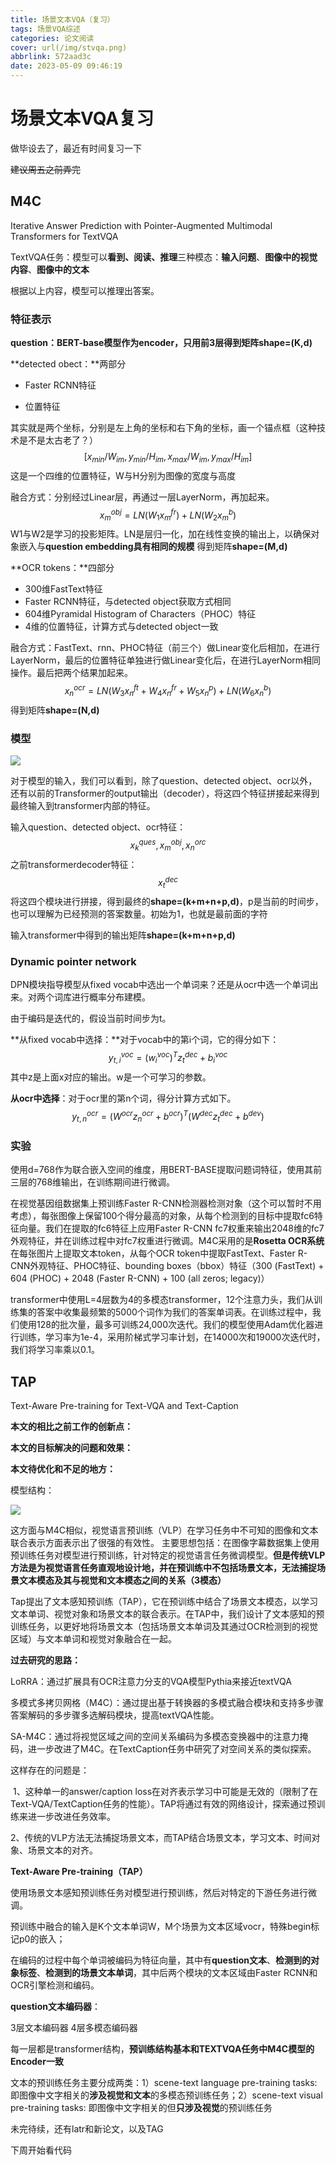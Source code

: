 ```yaml
---
title: 场景文本VQA（复习）
tags: 场景VQA综述
categories: 论文阅读
cover: url(/img/stvqa.png)
abbrlink: 572aad3c
date: 2023-05-09 09:46:19
---
```


# 场景文本VQA复习

做毕设去了，最近有时间复习一下

~~建议周五之前弄完~~

## M4C

Iterative Answer Prediction with Pointer-Augmented Multimodal Transformers for TextVQA

TextVQA任务：模型可以**看到、阅读、推理**三种模态：**输入问题**、**图像中的视觉内容**、**图像中的文本**

根据以上内容，模型可以推理出答案。

### 特征表示

**question：**BERT-base模型作为encoder，只用前3层得到矩阵**shape=(K,d)**



**detected obect：**两部分

- Faster RCNN特征

- 位置特征

其实就是两个坐标，分别是左上角的坐标和右下角的坐标，画一个锚点框（这种技术是不是太古老了？）
$$
[x_{min}/W_{im},y_{min}/H_{im},x_{max}/W_{im},y_{max}/H_{im}]
$$
这是一个四维的位置特征，W与H分别为图像的宽度与高度

融合方式：分别经过Linear层，再通过一层LayerNorm，再加起来。
$$
x_{m}^{obj}=LN(W_1x_{m}^{fr})+LN(W_2x_{m}^b)
$$
W1与W2是学习的投影矩阵。LN是层归一化，加在线性变换的输出上，以确保对象嵌入与**question embedding具有相同的规模**    得到矩阵**shape=(M,d)**



**OCR tokens：**四部分

- 300维FastText特征
- Faster RCNN特征，与detected object获取方式相同
- 604维Pyramidal Histogram of Characters（PHOC）特征
- 4维的位置特征，计算方式与detected object一致

融合方式：FastText、rnn、PHOC特征（前三个）做Linear变化后相加，在进行LayerNorm，最后的位置特征单独进行做Linear变化后，在进行LayerNorm相同操作。最后把两个结果加起来。
$$
x_{n}^{ocr}=LN(W_3x_{n}^{ft}+W_4x_{n}^{fr}+W_5x_{n}^{p})+LN(W_6x_{n}^{b})
$$
得到矩阵**shape=(N,d)**

### 模型

![](场景文本VQA（复习）/M4C1.png)

对于模型的输入，我们可以看到，除了question、detected object、ocr以外，还有以前的Transformer的output输出（decoder），将这四个特征拼接起来得到最终输入到transformer内部的特征。

输入question、detected object、ocr特征：
$$
x_{k}^{ques},x_{m}^{obj},x_{n}^{orc}
$$
之前transformerdecoder特征：
$$
x_{t}^{dec}
$$
将这四个模块进行拼接，得到最终的**shape=(k+m+n+p,d)**，p是当前的时间步，也可以理解为已经预测的答案数量。初始为1，也就是最前面的<begin>字符

输入transformer中得到的输出矩阵**shape=(k+m+n+p,d)**



### Dynamic pointer network

DPN模块指导模型从fixed vocab中选出一个单词来？还是从ocr中选一个单词出来。对两个词库进行概率分布建模。

由于编码是迭代的，假设当前时间步为t。

**从fixed vocab中选择：**对于vocab中的第i个词，它的得分如下：
$$
y_{t,i}^{voc}=(w_{i}^{voc})^Tz_{t}^{dec}+b_{i}^{voc}
$$
其中z是上面x对应的输出。w是一个可学习的参数。

**从ocr中选择**：对于ocr里的第n个词，得分计算方式如下。
$$
y_{t,n}^{ocr}=(W^{ocr}z_{n}^{ocr}+b^{ocr})^T(W^{dec}z_{t}^{dec}+b^{dev})
$$



### 实验

使用d=768作为联合嵌入空间的维度，用BERT-BASE提取问题词特征，使用其前三层的768维输出，在训练期间进行微调。

在视觉基因组数据集上预训练Faster R-CNN检测器检测对象（这个可以暂时不用考虑），每张图像上保留100个得分最高的对象，从每个检测到的目标中提取fc6特征向量。我们在提取的fc6特征上应用Faster R-CNN fc7权重来输出2048维的fc7外观特征，并在训练过程中对fc7权重进行微调。M4C采用的是**Rosetta OCR系统**在每张图片上提取文本token，从每个OCR token中提取FastText、Faster R-CNN外观特征、PHOC特征、bounding boxes（bbox）特征（300 (FastText) + 604 (PHOC) + 2048 (Faster R-CNN) + 100 (all zeros; legacy)）



transformer中使用L=4层数为4的多模态transformer，12个注意力头，我们从训练集的答案中收集最频繁的5000个词作为我们的答案单词表。在训练过程中，我们使用128的批次量，最多可训练24,000次迭代。我们的模型使用Adam优化器进行训练，学习率为1e-4，采用阶梯式学习率计划，在14000次和19000次迭代时，我们将学习率乘以0.1。



## TAP

Text-Aware Pre-training for Text-VQA and Text-Caption

**本文的相比之前工作的创新点：**

**本文的目标解决的问题和效果：**

**本文待优化和不足的地方：**

模型结构：

![](场景文本VQA（复习）/TAP1.png)

这方面与M4C相似，视觉语言预训练（VLP）在学习任务中不可知的图像和文本联合表示方面表示出了很强的有效性。 主要思想包括：在图像字幕数据集上使用预训练任务对模型进行预训练，针对特定的视觉语言任务微调模型。**但是传统VLP方法是为视觉语言任务直观地设计地，并在预训练中不包括场景文本，无法捕捉场景文本模态及其与视觉和文本模态之间的关系（3模态）**

Tap提出了文本感知预训练（TAP），它在预训练中结合了场景文本模态，以学习文本单词、视觉对象和场景文本的联合表示。在TAP中，我们设计了文本感知的预训练任务，以更好地将场景文本（包括场景文本单词及其通过OCR检测到的视觉区域）与文本单词和视觉对象融合在一起。

**过去研究的思路：**

LoRRA：通过扩展具有OCR注意力分支的VQA模型Pythia来接近textVQA

多模式多拷贝网格（M4C）：通过提出基于转换器的多模式融合模块和支持多步骤答案解码的多步骤多选解码模块，提高textVQA性能。 

SA-M4C：通过将视觉区域之间的空间关系编码为多模态变换器中的注意力掩码，进一步改进了M4C。在TextCaption任务中研究了对空间关系的类似探索。

这样存在的问题是：

​	1、这种单一的answer/caption loss在对齐表示学习中可能是无效的（限制了在Text-VQA/TextCaption任务的性能）。TAP将通过有效的网络设计，探索通过预训练来进一步改进任务效率。

​	2、传统的VLP方法无法捕捉场景文本，而TAP结合场景文本，学习文本、时间对象、场景文本的对齐。

**Text-Aware Pre-training（TAP）**

使用场景文本感知预训练任务对模型进行预训练，然后对特定的下游任务进行微调。

预训练中融合的输入是K个文本单词W，M个场景为文本区域vocr，特殊begin标记p0的嵌入；

在编码的过程中每个单词被编码为特征向量，其中有**question文本**、**检测到的对象标签**、**检测到的场景文本单词**，其中后两个模块的文本区域由Faster RCNN和OCR引擎检测和编码。

**question文本编码器**：

3层文本编码器 4层多模态编码器

每一层都是transformer结构，**预训练结构基本和TEXTVQA任务中M4C模型的Encoder一致**

文本的预训练任务主要分成两类：1）scene-text language pre-training tasks: 即图像中文字相关的**涉及视觉和文本**的多模态预训练任务；2）scene-text visual pre-training tasks: 即图像中文字相关的但**只涉及视觉**的预训练任务



未完待续，还有latr和新论文，以及TAG

下周开始看代码

